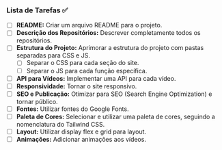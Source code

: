 ### Lista de Tarefas ✅

- [ ] **README:** Criar um arquivo README para o projeto.
- [ ] **Descrição dos Repositórios:** Descrever completamente todos os repositórios.
- [ ] **Estrutura do Projeto:** Aprimorar a estrutura do projeto com pastas separadas para CSS e JS.
  - [ ] Separar o CSS para cada seção do site.
  - [ ] Separar o JS para cada função específica.
- [ ] **API para Vídeos:** Implementar uma API para cada vídeo.
- [ ] **Responsividade:** Tornar o site responsivo.
- [ ] **SEO e Publicação:** Otimizar para SEO (Search Engine Optimization) e tornar público.
- [ ] **Fontes:** Utilizar fontes do Google Fonts.
- [ ] **Paleta de Cores:** Selecionar e utilizar uma paleta de cores, seguindo a nomenclatura do Tailwind CSS.
- [ ] **Layout:** Utilizar display flex e grid para layout.
- [ ] **Animações:** Adicionar animações aos vídeos.
